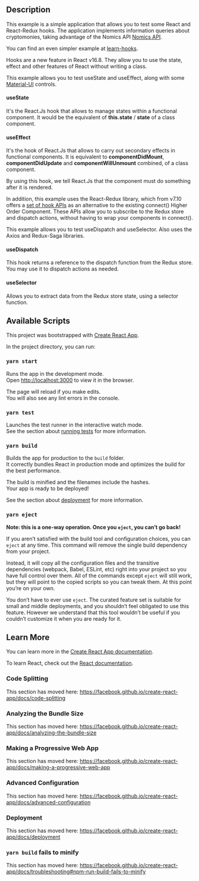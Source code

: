 ## Description

This example is a simple application that allows you to test some React and React-Redux hooks. The application implements information queries about cryptomonies, taking advantage of the Nomics API [Nomics API](https://docs.nomics.com/).

You can find an even simpler example at [learn-hooks](https://github.com/NestorDR/learn-hooks).

Hooks are a new feature in React v16.8. They allow you to use the state, effect and other features of React without writing a class.

This example allows you to test useState and useEffect, along with some [Material-UI](https://material-ui.com/) controls.

#### useState
It's the React.Js hook that allows to manage states within a functional component. It would be the equivalent of **this.state** / **state** of a class component.

#### useEffect
It's the hook of React.Js that allows to carry out secondary effects in functional components. It is equivalent to **componentDidMount**, **componentDidUpdate** and **componentWillUnmount** combined, of a class component.

By using this hook, we tell React.Js that the component must do something after it is rendered.

In addition, this example uses the React-Redux library, which from v7.10 offers a [set of hook APIs](https://react-redux.js.org/next/api/hooks) as an alternative to the existing connect() Higher Order Component. These APIs allow you to subscribe to the Redux store and dispatch actions, without having to wrap your components in connect().

This example allows you to test useDispatch and useSelector. Also uses the Axios and Redux-Saga libraries.

#### useDispatch
This hook returns a reference to the dispatch function from the Redux store. You may use it to dispatch actions as needed.

#### useSelector
Allows you to extract data from the Redux store state, using a selector function.

## Available Scripts

This project was bootstrapped with [Create React App](https://github.com/facebook/create-react-app).

In the project directory, you can run:

### `yarn start`

Runs the app in the development mode.<br />
Open [http://localhost:3000](http://localhost:3000) to view it in the browser.

The page will reload if you make edits.<br />
You will also see any lint errors in the console.

### `yarn test`

Launches the test runner in the interactive watch mode.<br />
See the section about [running tests](https://facebook.github.io/create-react-app/docs/running-tests) for more information.

### `yarn build`

Builds the app for production to the `build` folder.<br />
It correctly bundles React in production mode and optimizes the build for the best performance.

The build is minified and the filenames include the hashes.<br />
Your app is ready to be deployed!

See the section about [deployment](https://facebook.github.io/create-react-app/docs/deployment) for more information.

### `yarn eject`

**Note: this is a one-way operation. Once you `eject`, you can’t go back!**

If you aren’t satisfied with the build tool and configuration choices, you can `eject` at any time. This command will remove the single build dependency from your project.

Instead, it will copy all the configuration files and the transitive dependencies (webpack, Babel, ESLint, etc) right into your project so you have full control over them. All of the commands except `eject` will still work, but they will point to the copied scripts so you can tweak them. At this point you’re on your own.

You don’t have to ever use `eject`. The curated feature set is suitable for small and middle deployments, and you shouldn’t feel obligated to use this feature. However we understand that this tool wouldn’t be useful if you couldn’t customize it when you are ready for it.

## Learn More

You can learn more in the [Create React App documentation](https://facebook.github.io/create-react-app/docs/getting-started).

To learn React, check out the [React documentation](https://reactjs.org/).

### Code Splitting

This section has moved here: https://facebook.github.io/create-react-app/docs/code-splitting

### Analyzing the Bundle Size

This section has moved here: https://facebook.github.io/create-react-app/docs/analyzing-the-bundle-size

### Making a Progressive Web App

This section has moved here: https://facebook.github.io/create-react-app/docs/making-a-progressive-web-app

### Advanced Configuration

This section has moved here: https://facebook.github.io/create-react-app/docs/advanced-configuration

### Deployment

This section has moved here: https://facebook.github.io/create-react-app/docs/deployment

### `yarn build` fails to minify

This section has moved here: https://facebook.github.io/create-react-app/docs/troubleshooting#npm-run-build-fails-to-minify
